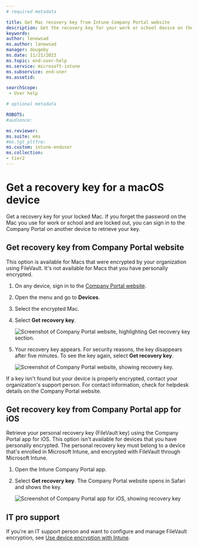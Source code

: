```yaml
---
# required metadata

title: Get Mac recovery key from Intune Company Portal website  
description: Get the recovery key for your work or school device on the Company portal website.   
keywords:
author: lenewsad
ms.author: lanewsad
manager: dougeby
ms.date: 11/21/2023
ms.topic: end-user-help
ms.service: microsoft-intune
ms.subservice: end-user
ms.assetid:

searchScope:
 - User help

# optional metadata

ROBOTS:  
#audience:

ms.reviewer: 
ms.suite: ems
#ms.tgt_pltfrm:
ms.custom: intune-enduser
ms.collection:
- tier2
---
```


# Get a recovery key for a macOS device    

Get a recovery key for your locked Mac. If you forget the password on the Mac you use for work or school and are locked out, you can sign in to the Company Portal on another device to retrieve your key. 

## Get recovery key from Company Portal website

This option is available for Macs that were encrypted by your organization using FileVault. It's not available for Macs that you have personally encrypted.

1. On any device, sign in to the [Company Portal website](https://portal.manage.microsoft.com).  
2. Open the menu and go to **Devices**.  
2. Select the encrypted Mac.  
3. Select **Get recovery key**.  

    ![Screenshot of Company Portal website, highlighting Get recovery key section.](./media/1907-recovery2-cpweb-intune.PNG)  

4. Your recovery key appears. For security reasons, the key disappears after five minutes. To see the key again, select **Get recovery key**.  

    ![Screenshot of Company Portal website, showing recovery key.](./media/1907-recovery-cpweb-intune.PNG)  

If a key isn't found but your device is properly encrypted, contact your organization's support person. For contact information, check for helpdesk details on the Company Portal website.  

## Get recovery key from Company Portal app for iOS  

Retrieve your personal recovery key (FileVault key) using the Company Portal app for iOS. This option isn't available for devices that you have personally encrypted. The personal recovery key must belong to a device that's enrolled in Microsoft Intune, and encrypted with FileVault through Microsoft Intune.  

1. Open the Intune Company Portal app.  
2. Select **Get recovery key**. The Company Portal website opens in Safari and shows the key.  

    ![Screenshot of Company Portal app for iOS, showing recovery key](./media/get-recovery-key-cpweb-02.png)  

## IT pro support

If you're an IT support person and want to configure and manage FileVault encryption, see [Use device encryption with Intune](../protect/encrypt-devices.md).  
